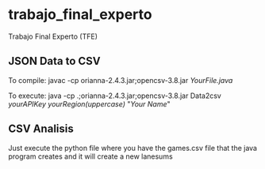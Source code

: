 # trabajo_final_experto
Trabajo Final Experto (TFE)

## JSON Data to CSV
To compile: javac -cp orianna-2.4.3.jar;opencsv-3.8.jar _YourFile.java_

To execute: java -cp .;orianna-2.4.3.jar;opencsv-3.8.jar Data2csv _yourAPIKey_ _yourRegion(uppercase)_ "_Your Name_"

## CSV Analisis
Just execute the python file where you have the games.csv file that the java program creates and it will create a new lanesums